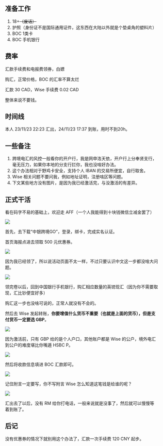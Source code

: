 ## 准备工作

1. 18+~~（废话）~~
2. 护照（身份证不是国际通用证件，这东西在大陆以外就是个垫桌角的塑料片）
3. BOC 1类卡
4. BOC 手机银行

## 费率

汇款手续费和电报费领券，白嫖

购汇，正常价格，BOC 的汇率不算太烂

汇款 30 CAD，Wise 手续费 0.02 CAD

整体来说不要钱。

## 时间线

本人 23/11/23 22:23 汇出，24/11/23 17:37 到账，用时不到20h。

## 一些备注

1. 跨境电汇的风控一般看你的开户行，我是网申洛天依，开户行上分奉贤支行，毫无压力，如果你本地的分支行拦你，我也没啥好办法。
2. 这个办法相对于野鸡卡安全，支持个人 IBAN 的交易所便宜，自行取舍。
3. Wise 相关问题不要问我，例如地址证明，注册啥区等问题。
4. 下文某些地方没有图片，是因为我已经激活完，与没激活的有差异。

## 正式干活

看在码字不易的基础上，欢迎走 AFF（一个人我能得到十块钱微信立减金罢了）

![](https://s3-jp-ap-3.040407.xyz/oss/photos/photo_2023-11-25_07-43-57.jpg)

首先，去下载“中银跨境GO”，登录，绑卡，完成实名认证。

首页海报点进去领取 500 元优惠券。

![](https://s3-jp-ap-3.040407.xyz/oss/photos/photo_2023-11-25_07-44-01.jpg)

因为我已经领了，所以说活动页面不太一样，不过只要认识中文这一步都没啥大问题。

![](https://s3-jp-ap-3.040407.xyz/oss/photos/photo_2023-11-25_07-43-53.jpg)

领完卷以后，回到中国银行手机银行，购汇相应数量的英镑现汇（因为你不需要取现，汇比钞便宜好多）

购汇这一步也没啥可说的，正常人就没有不会的。



然后去 Wise 发起转账，**你要增值什么货币不重要（也就是上面的货币），但是支付货币一定要选 GBP**。

![](https://s3-jp-ap-3.040407.xyz/oss/photos/photo_2023-11-25_07-56-35.jpg)

因为激活前，只有 GBP 给的是个人户口，其他账户都是 Wise 的公户，境外电汇到公户的难度堪比你嘴遁 HSBC P。

![](https://s3-jp-ap-3.040407.xyz/oss/photos/Snipaste_11-25_07-56-52.png)

然后将收款信息填进 BOC 汇款即可。

![](https://s3-jp-ap-3.040407.xyz/oss/photos/QQ_7CEJMlqUoC.png)

记住附言一定要写，你不写附言 Wise 怎么知道这笔钱是给谁的呢？

![](https://s3-jp-ap-3.040407.xyz/oss/photos/QQ_DHWvyLGxfS.png)

汇出去了以后，没有 RM 给你打电话，一般来说就是没事了，然后就可以慢慢等着到账了。

## 后记

没有优惠券的情况下就别用这个办法了，汇款一次手续费 120 CNY 起步。
